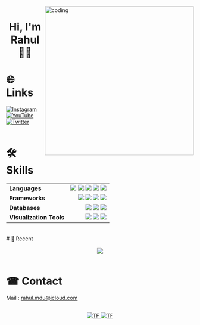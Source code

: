 <img align="right" alt="coding" width="400" src="https://user-images.githubusercontent.com/74038190/225813708-98b745f2-7d22-48cf-9150-083f1b00d6c9.gif">

 <h1 align="center">Hi, I'm Rahul 👋🏻</h1>

# 🌐 Links
[![Instagram](https://img.shields.io/badge/Instagram-%23d62976%20?style=flat&logo=Instagram&color=white
)](https://www.instagram.com/)
[![YouTube](https://img.shields.io/badge/You%20Tube-%23CD201F?style=flat&logo=YouTube&logoColor=red&labelColor=%23F3E7D3
)](https://youtube.com/Codewth_R)
[![Twitter](https://img.shields.io/badge/Twitter-%231DA1F2?style=flat&logo=twitter&logoColor=white
)](https://twitter.com/Codewthr)
<br>
<br>
# 🛠 Skills
<div align="center">
<table style="border: none; width: 100%;">
    <tr style="border: none;">
        <td style="border: none;"><b>Languages</b></td>
        <td align="right" style="border: none;">
          <img src="https://img.shields.io/badge/Python-%233776ab?style=flat&logo=Python&logoColor=green">
          <img src="https://img.shields.io/badge/HTML%20-whiteblack?style=flat&logoColor=blue">
          <img src="https://img.shields.io/badge/R%20Programing-%238f00ff?style=flat&logo=R&logoColor=white">
          <img src="https://img.shields.io/badge/C%2B%2B%20-black?style=flat&logo=c%2B%2B&logoColor=blue">
          <img src="https://img.shields.io/badge/C%20-white?style=flat&logo=c">
        </td>
    </tr>
    <tr style="border: none;">
        <td style="border: none;"><b>Frameworks</b></td>
        <td align="right" style="border: none;">
            <img src="https://img.shields.io/badge/TensorFlow-%23ffb800?style=flat&logo=TensorFlow&logoColor=white">
            <img src="https://img.shields.io/badge/NumPy-yellow?style=flat&logo=numpy&logoColor=red">
            <img src="https://img.shields.io/badge/Pandas-%23ff006d?style=flat&logo=Pandas&logoColor=white">
            <img src="https://img.shields.io/badge/OpenCv-%238f00ff?style=flat&logo=OpenCv&logoColor=white">
        </td>
    </tr>
    <tr style="border: none;">
        <td style="border: none;"><b>Databases</b></td>
        <td align="right" style="border: none;">
            <img src="https://img.shields.io/badge/MySQL-informational?style=flat&logo=mysql&logoColor=white&color=00758F&labelColor=00618A">
          <img src="https://img.shields.io/badge/Apache%20-%23a42623?style=flat&logo=apache&logoColor=white">
          <img src="https://img.shields.io/badge/MongoDB-%23ffff00?style=flat&logo=MongoDb&logoColor=red">
        </td>
    </tr>
    <tr style="border: none;">
        <td style="border: none;"><b>Visualization Tools</b></td>
      <td align="right" style="border: none;">
        <img src="https://img.shields.io/badge/MS%20Office-orange?style=flat&logo=Microsoft">
      <img src="https://img.shields.io/badge/Power%20Bi%20-yellow?style=flat&logo=powerbi">     
         <img src="https://img.shields.io/badge/Tableau-white?style=flat&logo=Tableau&logoColor=darkred">
        </td>
    </tr>
</table>

</div>

<br>
# 🎼 Recent 
<br>
<div align="center">
<br>
<img src="https://apple-music-cards.vercel.app/?" align="center">
</a>
</div>

<br>

# ☎ Contact 
Mail : rahul.mdu@icloud.com 

<div align="center">
<br>
 <a href="mailto:radhika3273@gmail.com" target="_blank">
 <img alt="TF" src="https://img.shields.io/badge/Email-informational?style=flat&logo=apple&logoColor=white&color=fff&labelColor=pink"/>
 </a>
 <a href="https://www.linkedin.com/in/radhika-kakkar/" target="_blank">
 <img alt="TF" src="https://img.shields.io/badge/LinkedIn-informational?style=flat&logo=linkedin&logoColor=white&color=fff&labelColor=blue"/>
 </a>
</div>


